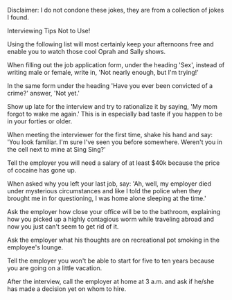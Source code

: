Disclaimer: I do not condone these jokes, they are from a collection of jokes I found.

Interviewing Tips Not to Use!

Using the following list will most certainly keep your afternoons free and enable you to watch those cool Oprah and Sally shows. 

When filling out the job application form, under the heading 'Sex',  instead of writing male or female, write in, 'Not nearly enough, but I'm trying!' 

In the same form under the heading 'Have you ever been convicted of a crime?' answer, 'Not yet.' 

Show up late for the interview and try to rationalize it by saying, 'My mom forgot to wake me again.'  This is in especially bad taste if you happen to be in your forties or older. 

When meeting the interviewer for the first time, shake his hand and say: 'You look familiar.  I'm sure I've seen you before somewhere. Weren't you in the cell next to mine at Sing Sing?' 

Tell the employer you will need a salary of at least $40k because the price of cocaine has gone up. 

When asked why you left your last job, say: 'Ah, well, my employer died under mysterious circumstances and like I told the police when they brought me in for questioning, I was home alone sleeping at the time.' 

Ask the employer how close your office will be to the bathroom, explaining how you picked up a highly contagious worm while traveling abroad and now you just can't seem to get rid of it. 

Ask the employer what his thoughts are on recreational pot smoking in the employee's lounge. 

Tell the employer you won't be able to start for five to ten years because you are going on a little vacation. 

After the interview, call the employer at home at 3 a.m. and ask if he/she has made a decision yet on whom to hire.

